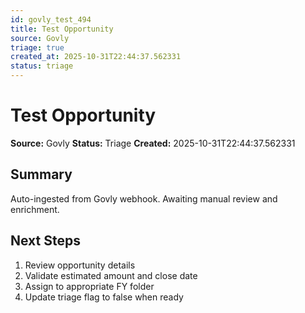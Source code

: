 ```yaml
---
id: govly_test_494
title: Test Opportunity
source: Govly
triage: true
created_at: 2025-10-31T22:44:37.562331
status: triage
---
```


# Test Opportunity

**Source:** Govly
**Status:** Triage
**Created:** 2025-10-31T22:44:37.562331

## Summary

Auto-ingested from Govly webhook. Awaiting manual review and enrichment.

## Next Steps

1. Review opportunity details
2. Validate estimated amount and close date
3. Assign to appropriate FY folder
4. Update triage flag to false when ready
